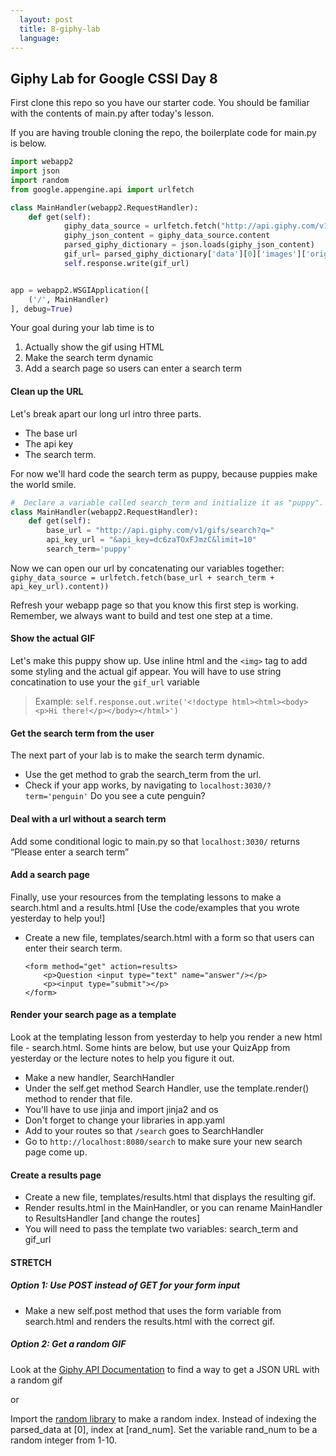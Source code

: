```yaml
---
  layout: post
  title: 8-giphy-lab
  language: 
---
```

## Giphy Lab for Google CSSI Day 8

First clone this repo so you have our starter code. You should be familiar with the contents of main.py after today's lesson.

If you are having trouble cloning the repo, the boilerplate code for main.py is below.
```python
import webapp2
import json
import random
from google.appengine.api import urlfetch

class MainHandler(webapp2.RequestHandler):
    def get(self):
            giphy_data_source = urlfetch.fetch("http://api.giphy.com/v1/gifs/search?q=+ryan+goslin&api_key=dc6zaTOxFJmzC&limit=10")
            giphy_json_content = giphy_data_source.content
            parsed_giphy_dictionary = json.loads(giphy_json_content)
            gif_url= parsed_giphy_dictionary['data'][0]['images']['original']['url']
            self.response.write(gif_url)


app = webapp2.WSGIApplication([
    ('/', MainHandler)
], debug=True)

```

Your goal during your lab time is to

1. Actually show the gif using HTML
2. Make the search term dynamic
3. Add a search page so users can enter a search term

#### Clean up the URL
Let's break apart our long url intro three parts. 
* The base url
* The api key 
* The search term. 

For now we'll hard code the search term as puppy, because puppies make the world smile. 
```python
#  Declare a variable called search_term and initialize it as "puppy".
class MainHandler(webapp2.RequestHandler):
    def get(self):
        base_url = "http://api.giphy.com/v1/gifs/search?q="
        api_key_url = "&api_key=dc6zaTOxFJmzC&limit=10"
        search_term='puppy'
```
Now we can open our url by concatenating our variables together:
`giphy_data_source = urlfetch.fetch(base_url + search_term + api_key_url).content))`
            
Refresh your webapp page so that you know this first step is working. Remember, we always want to build and test one step at a time.

####  Show the actual GIF
Let's make this puppy show up. Use inline html and the `<img>` tag to add some styling and the actual gif appear. You will have to use string concatination to use your the `gif_url` variable 
> Example: `self.response.out.write('<!doctype html><html><body><p>Hi there!</p></body></html>')`


####  Get the search term from the user

The next part of your lab is to make the search term dynamic. 

* Use the get method to grab the search_term from the url.
* Check if your app works, by navigating to `localhost:3030/?term='penguin'` Do you see a cute penguin?




####  Deal with a url without a search term
Add some conditional logic to main.py so that  `localhost:3030/` returns “Please enter a search term”

####  Add a search page 

Finally, use your resources from the templating lessons to make a search.html and a results.html [Use the code/examples that you wrote yesterday to help you!]

* Create a new file, templates/search.html with a form so that users can enter their search term.
  
    ```
    <form method="get" action=results>
		<p>Question <input type="text" name="answer"/></p>
		<p><input type="submit"></p>
	</form>
   ```
   
####  Render your search page as a template   
Look at the templating lesson from yesterday to help you render a new html file - search.html. Some hints are below, but use your QuizApp from yesterday or the lecture notes to help you figure it out. 
* Make a new handler, SearchHandler
* Under the self.get method Search Handler, use the template.render() method to render that file.
* You'll have to use jinja and import jinja2 and os 
* Don't forget to change your libraries in app.yaml
* Add to your routes so that `/search` goes to SearchHandler
* Go to `http://localhost:8080/search` to make sure your new search page come up. 

####  Create a results page
* Create a new file, templates/results.html that displays the resulting gif.
* Render results.html in the MainHandler, or you can rename MainHandler to ResultsHandler [and change the routes]
* You will need to pass the template two variables: search_term and gif_url



####  STRETCH 
##### Option 1: Use POST instead of GET for your form input
* Make a new self.post method that uses the form variable from search.html and renders the results.html with the correct gif.

##### Option 2: Get a random GIF
Look at the [Giphy API Documentation](https://github.com/giphy/GiphyAPI) to find a way to get a JSON URL with a random gif

or

Import the [random library](https://docs.python.org/2/library/random.html) to make a random index. Instead of indexing the parsed_data at [0], index at [rand\_num]. Set the variable rand_num to be a random integer  from 1-10. 


